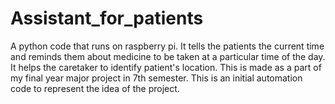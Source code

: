 # Assistant_for_patients
A python code that runs on raspberry pi. It tells the patients the current time and reminds them about medicine to be taken at a particular time of the day. It helps the caretaker to identify patient's location.
This is made as a part of my final year major project in 7th semester.
This is an initial automation code to represent the idea of the project.
